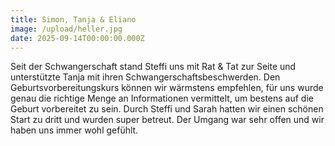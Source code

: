 ```yaml
---
title: Simon, Tanja & Eliano
image: /upload/heller.jpg
date: 2025-09-14T00:00:00.000Z
---
```

Seit der Schwangerschaft stand Steffi uns mit Rat & Tat zur Seite und unterstützte Tanja mit ihren Schwangerschaftsbeschwerden. Den Geburtsvorbereitungskurs können wir wärmstens empfehlen, für uns wurde genau die richtige Menge an Informationen vermittelt, um bestens auf die Geburt vorbereitet zu sein. Durch Steffi und Sarah hatten wir einen schönen Start zu dritt und wurden super betreut. Der Umgang war sehr offen und wir haben uns immer wohl gefühlt.
